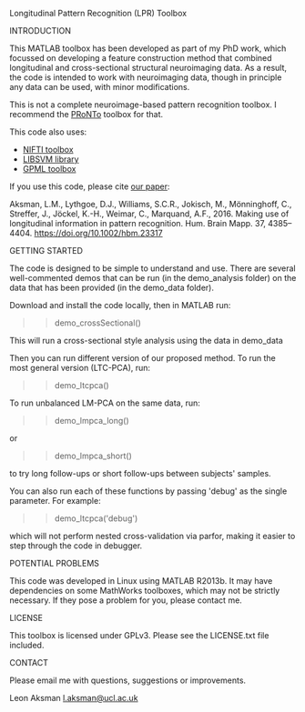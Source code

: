 Longitudinal Pattern Recognition (LPR) Toolbox

INTRODUCTION

This MATLAB toolbox has been developed as part of my PhD work, which focussed on developing a 
feature construction method that combined longitudinal and cross-sectional structural neuroimaging data. 
As a result, the code is intended to work with neuroimaging data, though in principle any data can be used, with minor modifications. 

This is not a complete neuroimage-based pattern recognition toolbox. 
I recommend the [PRoNTo](http://www.mlnl.cs.ucl.ac.uk/pronto/) toolbox for that.



This code also uses:

- [NIFTI toolbox](http://uk.mathworks.com/matlabcentral/fileexchange/8797-tools-for-nifti-and-analyze-image)
- [LIBSVM library](https://www.csie.ntu.edu.tw/~cjlin/libsvm/)
- [GPML toolbox](http://www.gaussianprocess.org/gpml/code/matlab/doc/)

If you use this code, please cite [our paper](https://doi.org/10.1002/hbm.23317):

Aksman, L.M., Lythgoe, D.J., Williams, S.C.R., Jokisch, M., Mönninghoff, C., Streffer, J., Jöckel, K.-H., Weimar, C., Marquand, A.F., 2016. Making use of longitudinal information in pattern recognition. Hum. Brain Mapp. 37, 4385–4404. https://doi.org/10.1002/hbm.23317


GETTING STARTED 

The code is designed to be simple to understand and use. 
There are several well-commented demos that can be run (in the demo_analysis folder) on the data that has been provided 
(in the demo_data folder). 

Download and install the code locally, then in MATLAB run:

>> demo_crossSectional() 

This will run a cross-sectional style analysis using the data in demo_data

Then you can run different version of our proposed method.
To run the most general version (LTC-PCA), run:

>> demo_ltcpca()

To run unbalanced LM-PCA on the same data, run:

>> demo_lmpca_long()

or

>> demo_lmpca_short()

to try long follow-ups or short follow-ups between subjects' samples.

You can also run each of these functions by passing 'debug' as the single parameter.
For example:

>> demo_ltcpca('debug')

which will not perform nested cross-validation via parfor, 
making it easier to step through the code in debugger.


POTENTIAL PROBLEMS

This code was developed in Linux using MATLAB R2013b. 
It may have dependencies on some MathWorks toolboxes, which may not be strictly necessary. 
If they pose a problem for you, please contact me.


LICENSE

This toolbox is licensed under GPLv3. Please see the LICENSE.txt file included.


CONTACT

Please email me with questions, suggestions or improvements.

Leon Aksman
l.aksman@ucl.ac.uk
